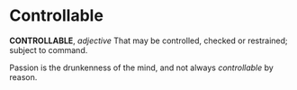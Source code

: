 # Controllable

**CONTROLLABLE**, _adjective_ That may be controlled, checked or restrained; subject to command.

Passion is the drunkenness of the mind, and not always _controllable_ by reason.